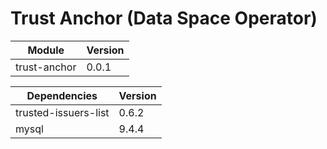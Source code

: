# Trust Anchor (Data Space Operator)

| Module       | Version |
| ------------ | ------- |
| trust-anchor | 0.0.1   |

| Dependencies         | Version |
| -------------------- | ------- |
| trusted-issuers-list | 0.6.2   |
| mysql                | 9.4.4   |